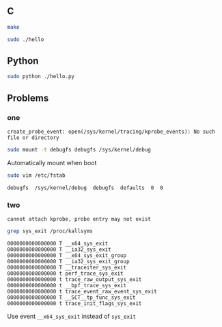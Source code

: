 ## C

```bash
make
```

```bash
sudo ./hello
```

## Python

```bash
sudo python ./hello.py
```

## Problems

### one

```
create_probe_event: open(/sys/kernel/tracing/kprobe_events): No such file or directory
```

```bash
sudo mount -t debugfs debugfs /sys/kernel/debug
```

Automatically mount when boot

```bash
sudo vim /etc/fstab
```

```
debugfs  /sys/kernel/debug  debugfs  defaults  0  0
```

### two

```
cannot attach kprobe, probe entry may not exist
```

```bash
grep sys_exit /proc/kallsyms
```

```
0000000000000000 T __x64_sys_exit
0000000000000000 T __ia32_sys_exit
0000000000000000 T __x64_sys_exit_group
0000000000000000 T __ia32_sys_exit_group
0000000000000000 T __traceiter_sys_exit
0000000000000000 t perf_trace_sys_exit
0000000000000000 t trace_raw_output_sys_exit
0000000000000000 t __bpf_trace_sys_exit
0000000000000000 t trace_event_raw_event_sys_exit
0000000000000000 T __SCT__tp_func_sys_exit
0000000000000000 t trace_init_flags_sys_exit
```

Use event `__x64_sys_exit` instead of `sys_exit`

